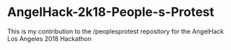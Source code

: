 # AngelHack-2k18-People-s-Protest
This is my contribution to the /peoplesprotest repository for the AngelHack Los Angeles 2018 Hackathon 
